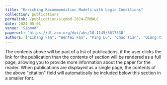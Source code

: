 ```yaml
---
title: "Enriching Recommendation Models with Logic Conditions"
collection: publications
permalink: /publication/sigmod-2024-ERMWLC
date: 2024-05-01
venue: 'Sigmod'
paperurl: 'https://dl.acm.org/doi/abs/10.1145/3617330'
authors: ["Lihang Fan", "Wenfei Fan", "Ping Lu", "Chao Tian", "Qiang Yin"]
---
```


The contents above will be part of a list of publications, if the user clicks the link for the publication than the contents of section will be rendered as a full page, allowing you to provide more information about the paper for the reader. When publications are displayed as a single page, the contents of the above "citation" field will automatically be included below this section in a smaller font.
